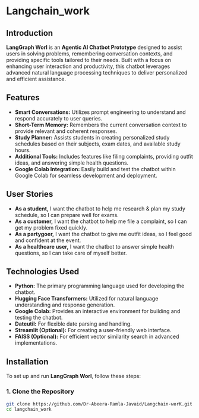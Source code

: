 # Langchain_work

## Introduction

**LangGraph Worl** is an **Agentic AI Chatbot Prototype** designed to assist users in solving problems, remembering conversation contexts, and providing specific tools tailored to their needs. Built with a focus on enhancing user interaction and productivity, this chatbot leverages advanced natural language processing techniques to deliver personalized and efficient assistance.

## Features

- **Smart Conversations:** Utilizes prompt engineering to understand and respond accurately to user queries.
- **Short-Term Memory:** Remembers the current conversation context to provide relevant and coherent responses.
- **Study Planner:** Assists students in creating personalized study schedules based on their subjects, exam dates, and available study hours.
- **Additional Tools:** Includes features like filing complaints, providing outfit ideas, and answering simple health questions.
- **Google Colab Integration:** Easily build and test the chatbot within Google Colab for seamless development and deployment.

## User Stories

- **As a student,** I want the chatbot to help me research & plan my study schedule, so I can prepare well for exams.
- **As a customer,** I want the chatbot to help me file a complaint, so I can get my problem fixed quickly.
- **As a partygoer,** I want the chatbot to give me outfit ideas, so I feel good and confident at the event.
- **As a healthcare user,** I want the chatbot to answer simple health questions, so I can take care of myself better.

## Technologies Used

- **Python:** The primary programming language used for developing the chatbot.
- **Hugging Face Transformers:** Utilized for natural language understanding and response generation.
- **Google Colab:** Provides an interactive environment for building and testing the chatbot.
- **Dateutil:** For flexible date parsing and handling.
- **Streamlit (Optional):** For creating a user-friendly web interface.
- **FAISS (Optional):** For efficient vector similarity search in advanced implementations.

## Installation

To set up and run **LangGraph Worl**, follow these steps:

### 1. Clone the Repository

```bash
git clone https://github.com/Dr-Abeera-Ramla-Javaid/Langchain-worK.git
cd langchain_work
